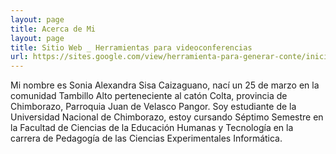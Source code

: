 ```yaml
---
layout: page
title: Acerca de Mi
layout: page
title: Sitio Web _ Herramientas para videoconferencias
url: https://sites.google.com/view/herramienta-para-generar-conte/inicio
---
```


Mi nombre es Sonia Alexandra Sisa Caizaguano, nací un 25 de marzo en la comunidad Tambillo Alto
perteneciente al catón Colta, provincia de Chimborazo, Parroquia Juan de Velasco Pangor.
Soy estudiante de la Universidad Nacional de Chimborazo, estoy cursando
Séptimo Semestre en la Facultad de Ciencias de la Educación Humanas y Tecnología
en la carrera de Pedagogía de las Ciencias Experimentales Informática.
